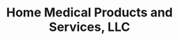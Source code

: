 ---
title: "Home Medical Products and Services, LLC"
url: /rice-lake/home-medical-products-and-services-llc/
shop: medical supply
---